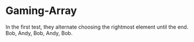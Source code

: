 # Gaming-Array
In the first test, they alternate choosing the rightmost element until the end. Bob, Andy, Bob, Andy, Bob.
